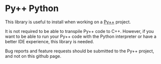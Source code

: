 # Py++ Python

This library is useful to install when working on a [Py++](https://pypp-docs.readthedocs.io/) project.

It is not required to be able to transpile Py++ code to C++. However, if you want to be able to run your Py++ code with the Python interpreter or have a better IDE experience, this library is needed.

Bug reports and feature requests should be submitted to the Py++ project, and not on this github page.
